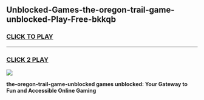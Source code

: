 
## Unblocked-Games-the-oregon-trail-game-unblocked-Play-Free-bkkqb
<h3>
<a href="https://premium76.site?title=the-oregon-trail-game-unblocked&ref=19M">CLICK TO PLAY</a></h3>
<hr>

<h3>
<a href="https://premium76.site?title=the-oregon-trail-game-unblocked&ref=19M">CLICK 2 PLAY</a>
  
</h3>

<a href="https://premium76.site?title=the-oregon-trail-game-unblocked&ref=19M"><img src="https://clearcache.store/games.png"></a>


**the-oregon-trail-game-unblocked games unblocked: Your Gateway to Fun and Accessible Online Gaming**
